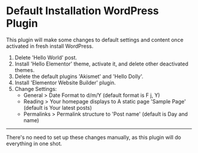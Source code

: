 # Default Installation WordPress Plugin
This plugin will make some changes to default settings and content once activated in fresh install WordPress.

1. Delete 'Hello World' post.
2. Install 'Hello Elementor' theme, activate it, and delete other deactivated themes.
3. Delete the default plugins 'Akismet' and 'Hello Dolly'.
4. Install 'Elementor Website Builder' plugin.
5. Change Settings:
   - General > Date Format to d/m/Y (default format is F j, Y)
   - Reading > Your homepage displays to A static page 'Sample Page' (default is Your latest posts)
   - Permalinks > Permalink structure to 'Post name' (default is Day and name)

---
There's no need to set up these changes manually, as this plugin will do everything in one shot.
